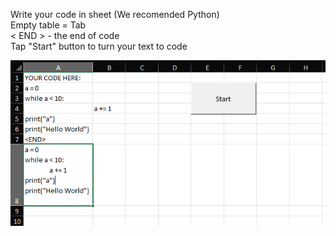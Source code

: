Write your code in sheet (We recomended Python) <br>
Empty table = Tab <br>
< END > - the end of code <br>
Tap "Start" button to turn your text to code <br>

![Show alt](https://github.com/maestroTW/ExcelIDE/blob/main/img.png?raw=true)
